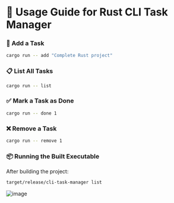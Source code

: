 # 📝 Usage Guide for Rust CLI Task Manager

### 📌 Add a Task
```sh
cargo run -- add "Complete Rust project"
```

### 📋 List All Tasks
```sh
cargo run -- list
```

### ✅ Mark a Task as Done
```sh
cargo run -- done 1
```

### ❌ Remove a Task
```sh
cargo run -- remove 1
```

### 📦 Running the Built Executable
After building the project:
```sh
target/release/cli-task-manager list
```

![image](https://github.com/user-attachments/assets/bc380069-8235-4626-bfbf-8e06c3b0e240)